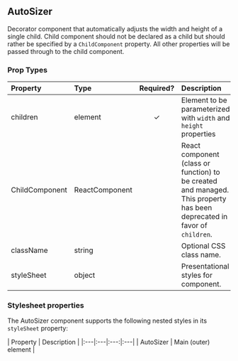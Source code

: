 AutoSizer
---------------

Decorator component that automatically adjusts the width and height of a single child. Child component should not be declared as a child but should rather be specified by a `ChildComponent` property. All other properties will be passed through to the child component.

### Prop Types
| Property | Type | Required? | Description |
|:---|:---|:---:|:---|
| children | element | ✓ | Element to be parameterized with `width` and `height` properties |
| ChildComponent| ReactComponent |  | React component (class or function) to be created and managed. This property has been deprecated in favor of `children`. |
| className | string |  | Optional CSS class name. |
| styleSheet | object |  | Presentational styles for component. |

### Stylesheet properties

The AutoSizer component supports the following nested styles in its `styleSheet` property:

| Property | Description |
|:---|:---|:---:|:---|
| AutoSizer | Main (outer) element |
